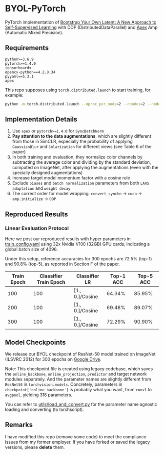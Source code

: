 # BYOL-PyTorch

PyTorch implementation of [Bootstrap Your Own Latent: A New Approach to Self-Supervised Learning](https://arxiv.org/abs/2006.07733) with DDP (DistributedDataParallel) and [Apex](https://github.com/NVIDIA/apex) Amp (Automatic Mixed Precision).


## Requirements

```
python>=3.6.9
pytorch>=1.4.0
tensorboardx
opencv-python==4.2.0.34
pyyaml==5.3.1
apex
```

This repo supposes using `torch.distributed.launch` to start training, for example:

```bash
python -m torch.distributed.launch --nproc_per_node=2 --nnodes=2 --node_rank=0 --master_addr="" --master_port=12345 byol_main.py {CONFIG_FILENAME}
```

## Implementation Details

1. Use `apex` or `pytorch>=1.4.0` for `SyncBatchNorm`
2. **Pay attention to the data augmentations**, which are slightly different from those in SimCLR, especially the probability of applying `GaussianBlur` and `Solarization` for different views (see Table 6 of the paper)
3. In both training and evaluation, they normalize color channels by subtracting the average color and dividing by the standard deviation, computed on ImageNet, after applying the augmentations (even with the specially designed augmentations)
4. Increase target model momentum factor with a cosine rule
5. Exclude `biases` and `batch normalization` parameters from both `LARS adaptation` and `weight decay`
6. The correct order for model wrapping: `convert_syncbn` -> `cuda` -> `amp.initialize` -> `DDP`


## Reproduced Results

### Linear Evaluation Protocol

Here we post our reproduced results with hyper parameters in [train_config.yaml](./config/train_config.yaml) using 32x Nvidia V100 (32GB) GPU cards, indicating a global batch size of 4096.

Under this setup, reference accuracies for 300 epochs are 72.5% (top-1) and 90.8% (top-5), as reported in Section F of the paper.

| Train Epoch | Classifier Train Epoch | Classifier LR   | Top-1 ACC | Top-5 ACC |
|-------------|------------------------|-----------------|-----------|-----------|
| 100         | 100                    | [1., 0.]/Cosine | 64.34%    | 85.95%    |
| 200         | 100                    | [1., 0.]/Cosine | 69.48%    | 89.07%    |
| 300         | 100                    | [1., 0.]/Cosine | 72.29%    | 90.90%    |


## Model Checkpoints

We release our BYOL checkpoint of ResNet-50 model trained on ImageNet (ILSVRC 2012) for 300 epochs on [Google Drive](https://drive.google.com/file/d/1TLZHDbV-qQlLjkR8P0LZaxzwEE6O_7g1/view?usp=sharing).

Note:
This checkpoint file is created using legacy codebase, which saves the `online_backbone`, `online_projection`, `predictor` and target network modules separately. And the parameter names are slightly different from `ResNet50` in `torchvision.models`.
Concretely, parameters in `checkpoint['online_backbone']` is probably what you want, from `conv1` to `avgpool`, yielding 318 parameters.

You can refer to [utils/load_and_convert.py](./utils/load_and_convert.py) for the parameter name agnostic loading and converting (to torchscript).

## Remarks

I have modified this repo (remove some code) to meet the compliance issues from my former employer.
If you have forked or saved the legacy versions, please **delete** them.
